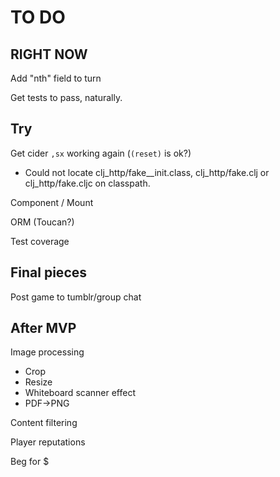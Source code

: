 # TO DO

## RIGHT NOW

Add "nth" field to turn

Get tests to pass, naturally.

## Try

Get cider `,sx` working again (`(reset)` is ok?)

- Could not locate clj_http/fake__init.class, clj_http/fake.clj or clj_http/fake.cljc on classpath. 

Component / Mount

ORM (Toucan?)

Test coverage

## Final pieces

Post game to tumblr/group chat

## After MVP

Image processing
- Crop
- Resize
- Whiteboard scanner effect
- PDF->PNG

Content filtering

Player reputations

Beg for $
